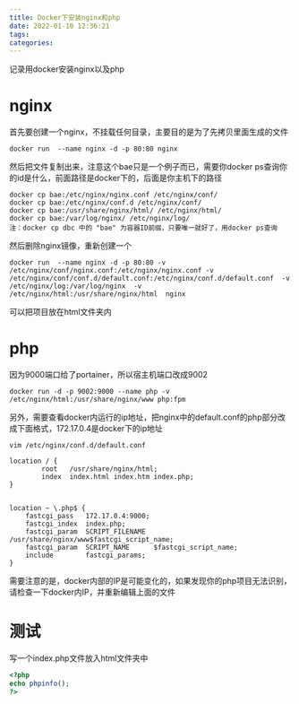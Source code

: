 ```yaml
---
title: Docker下安装nginx和php
date: 2022-01-10 12:36:21
tags:
categories:
---
```

记录用docker安装nginx以及php
<!--more--> 
# nginx 
首先要创建一个nginx，不挂载任何目录，主要目的是为了先拷贝里面生成的文件
```
docker run  --name nginx -d -p 80:80 nginx
```
然后把文件复制出来，注意这个bae只是一个例子而已，需要你docker ps查询你的id是什么，前面路径是docker下的，后面是你主机下的路径
```
docker cp bae:/etc/nginx/nginx.conf /etc/nginx/conf/
docker cp bae:/etc/nginx/conf.d /etc/nginx/conf/
docker cp bae:/usr/share/nginx/html/ /etc/nginx/html/
docker cp bae:/var/log/nginx/ /etc/nginx/log/
注：docker cp dbc 中的 "bae" 为容器ID前缀，只要唯一就好了，用docker ps查询
```
然后删除nginx镜像，重新创建一个
```
docker run  --name nginx -d -p 80:80 -v /etc/nginx/conf/nginx.conf:/etc/nginx/nginx.conf -v /etc/nginx/conf/conf.d/default.conf:/etc/nginx/conf.d/default.conf  -v /etc/nginx/log:/var/log/nginx  -v /etc/nginx/html:/usr/share/nginx/html  nginx
```

可以把项目放在html文件夹内

# php
因为9000端口给了portainer，所以宿主机端口改成9002
```
docker run -d -p 9002:9000 --name php -v /etc/nginx/html:/usr/share/nginx/www php:fpm
```
另外，需要查看docker内运行的ip地址，把nginx中的default.conf的php部分改成下面格式，172.17.0.4是docker下的ip地址
```
vim /etc/nginx/conf.d/default.conf
```
```
location / {
        root   /usr/share/nginx/html;
        index  index.html index.htm index.php;
}


location ~ \.php$ {
    fastcgi_pass   172.17.0.4:9000; 
    fastcgi_index  index.php;
    fastcgi_param  SCRIPT_FILENAME  /usr/share/nginx/www$fastcgi_script_name;
    fastcgi_param  SCRIPT_NAME      $fastcgi_script_name;
    include        fastcgi_params;
}
```
需要注意的是，docker内部的IP是可能变化的，如果发现你的php项目无法识别，请检查一下docker内IP，并重新编辑上面的文件


# 测试
写一个index.php文件放入html文件夹中
```php
<?php
echo phpinfo();
?>
```